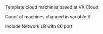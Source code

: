 Template cloud machines based at VK Cloud

Count of machines changed in variable.tf

Include Network LB with 80 port